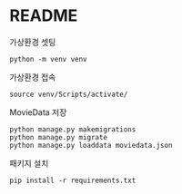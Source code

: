 # README

가상환경 셋팅

```text
python -m venv venv
```

가상환경 접속

```text
source venv/Scripts/activate/
```

MovieData 저장

```text
python manage.py makemigrations
python manage.py migrate
python manage.py loaddata moviedata.json
```

패키지 설치

```text
pip install -r requirements.txt
```

